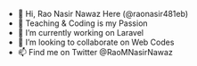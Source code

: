 - 👋 Hi, Rao Nasir Nawaz Here (@raonasir481eb)
- 👀 Teaching & Coding is my Passion
- 🌱 I’m currently working on Laravel
- 💞️ I’m looking to collaborate on Web Codes
- 📫 Find me on Twitter @RaoMNasirNawaz

<!---
raonasir481eb/raonasir481eb is a ✨ special ✨ repository because its `README.md` (this file) appears on your GitHub profile.
You can click the Preview link to take a look at your changes.
--->

